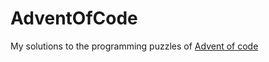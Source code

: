 # AdventOfCode


My solutions to the programming puzzles of [Advent of code](https://adventofcode.com/)